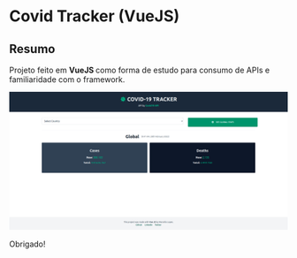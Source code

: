 # Covid Tracker (VueJS)

## Resumo

Projeto feito em <strong> VueJS </strong> como forma de estudo para consumo de APIs e familiaridade com o framework.

![App Preview](./src/assets/app-preview.png)

Obrigado!
